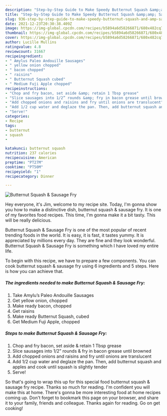 ```yaml
---
description: "Step-by-Step Guide to Make Speedy Butternut Squash &amp;amp; Sausage Fry"
title: "Step-by-Step Guide to Make Speedy Butternut Squash &amp;amp; Sausage Fry"
slug: 936-step-by-step-guide-to-make-speedy-butternut-squash-and-amp-sausage-fry
date: 2021-12-23T20:30:38.409Z
image: https://img-global.cpcdn.com/recipes/b5894a6d58266871/680x482cq70/butternut-squash-sausage-fry-recipe-main-photo.jpg
thumbnail: https://img-global.cpcdn.com/recipes/b5894a6d58266871/680x482cq70/butternut-squash-sausage-fry-recipe-main-photo.jpg
cover: https://img-global.cpcdn.com/recipes/b5894a6d58266871/680x482cq70/butternut-squash-sausage-fry-recipe-main-photo.jpg
author: Lucille Mullins
ratingvalue: 4.8
reviewcount: 31667
recipeingredient:
- " Amylus Paleo Andouille Sausages"
- " yellow onion chopped"
- " bacon chopped"
- " raisins"
- " Butternut Squash cubed"
- " Medium Fuji Apple chopped"
recipeinstructions:
- "Chop and fry bacon, set aside &amp; retain 1 Tbsp grease"
- "Slice sausages into 1/2” rounds &amp; fry in bacon grease until browned"
- "Add chopped onions and raisins and fry until onions are translucent"
- "Add 1/2 cup water and deglaze the pan. Then, add butternut squash and apples and cook until squash is slightly tender"
- "Serve!"
categories:
- Recipe
tags:
- butternut
- squash
- 

katakunci: butternut squash  
nutrition: 237 calories
recipecuisine: American
preptime: "PT27M"
cooktime: "PT50M"
recipeyield: "1"
recipecategory: Dinner

---
```



![Butternut Squash &amp; Sausage Fry](https://img-global.cpcdn.com/recipes/b5894a6d58266871/680x482cq70/butternut-squash-sausage-fry-recipe-main-photo.jpg)

Hey everyone, it's Jim, welcome to my recipe site. Today, I'm gonna show you how to make a distinctive dish, butternut squash &amp; sausage fry. It is one of my favorites food recipes. This time, I'm gonna make it a bit tasty. This will be really delicious.



Butternut Squash &amp; Sausage Fry is one of the most popular of recent trending foods in the world. It is easy, it is fast, it tastes yummy. It is appreciated by millions every day. They are fine and they look wonderful. Butternut Squash &amp; Sausage Fry is something which I have loved my entire life.


To begin with this recipe, we have to prepare a few components. You can cook butternut squash &amp; sausage fry using 6 ingredients and 5 steps. Here is how you can achieve that.

<!--inarticleads1-->

##### The ingredients needed to make Butternut Squash &amp; Sausage Fry:

1. Take  Amylu’s Paleo Andouille Sausages
1. Get  yellow onion, chopped
1. Make ready  bacon, chopped
1. Get  raisins
1. Make ready  Butternut Squash, cubed
1. Get  Medium Fuji Apple, chopped




<!--inarticleads2-->

##### Steps to make Butternut Squash &amp; Sausage Fry:

1. Chop and fry bacon, set aside &amp; retain 1 Tbsp grease
1. Slice sausages into 1/2” rounds &amp; fry in bacon grease until browned
1. Add chopped onions and raisins and fry until onions are translucent
1. Add 1/2 cup water and deglaze the pan. Then, add butternut squash and apples and cook until squash is slightly tender
1. Serve!




So that's going to wrap this up for this special food butternut squash &amp; sausage fry recipe. Thanks so much for reading. I'm confident you will make this at home. There's gonna be more interesting food at home recipes coming up. Don't forget to bookmark this page on your browser, and share it to your family, friends and colleague. Thanks again for reading. Go on get cooking!
